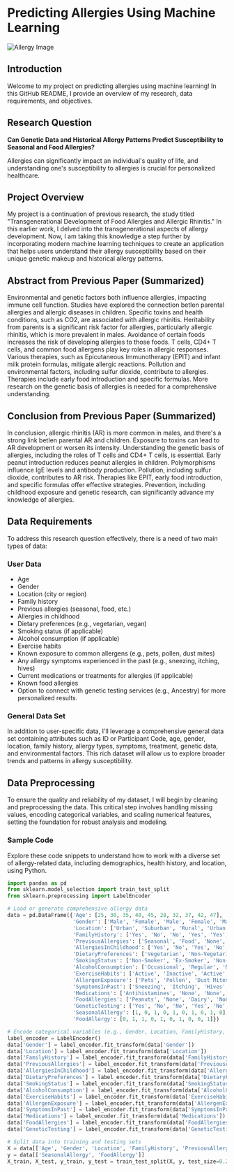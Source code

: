 # Predicting Allergies Using Machine Learning

![Allergy Image](https://images.squarespace-cdn.com/content/v1/5e1f4478da9c6e2b148e8715/1613584583949-3JX5RW08AIJC5QUPVMUL/dr-lubitz-artificial-intelligence-healthcare-medicine-future-machine-learning-asthma-doctor-new-york-NYC-allergy)

## Introduction

Welcome to my project on predicting allergies using machine learning! In this GitHub README, I provide an overview of my research, data requirements, and objectives.

## Research Question

**Can Genetic Data and Historical Allergy Patterns Predict Susceptibility to Seasonal and Food Allergies?**

Allergies can significantly impact an individual's quality of life, and understanding one's susceptibility to allergies is crucial for personalized healthcare.

## Project Overview

My project is a continuation of previous research,  the study titled "Transgenerational Development of Food Allergies and Allergic Rhinitis." In this earlier work, I delved into the transgenerational aspects of allergy development. Now, I am taking this knowledge a step further by incorporating modern machine learning techniques to create an application that helps users understand their allergy susceptibility based on their unique genetic makeup and historical allergy patterns.

## Abstract from Previous Paper (Summarized)

Environmental and genetic factors both influence allergies, impacting immune cell function. Studies have explored the connection betIen parental allergies and allergic diseases in children. Specific toxins and health conditions, such as CO2, are associated with allergic rhinitis. Heritability from parents is a significant risk factor for allergies, particularly allergic rhinitis, which is more prevalent in males. Avoidance of certain foods increases the risk of developing allergies to those foods. T cells, CD4+ T cells, and common food allergens play key roles in allergic responses. Various therapies, such as Epicutaneous Immunotherapy (EPIT) and infant milk protein formulas, mitigate allergic reactions. Pollution and environmental factors, including sulfur dioxide, contribute to allergies. Therapies include early food introduction and specific formulas. More research on the genetic basis of allergies is needed for a comprehensive understanding.

## Conclusion from Previous Paper (Summarized)

In conclusion, allergic rhinitis (AR) is more common in males, and there's a strong link betIen parental AR and children. Exposure to toxins can lead to AR development or worsen its intensity. Understanding the genetic basis of allergies, including the roles of T cells and CD4+ T cells, is essential. Early peanut introduction reduces peanut allergies in children. Polymorphisms influence IgE levels and antibody production. Pollution, including sulfur dioxide, contributes to AR risk. Therapies like EPIT, early food introduction, and specific formulas offer effective strategies. Prevention, including childhood exposure and genetic research, can significantly advance my knowledge of allergies.

## Data Requirements

To address this research question effectively, there is a need of two main types of data:

### User Data

- Age
- Gender
- Location (city or region)
- Family history
- Previous allergies (seasonal, food, etc.)
- Allergies in childhood
- Dietary preferences (e.g., vegetarian, vegan)
- Smoking status (if applicable)
- Alcohol consumption (if applicable)
- Exercise habits
- Known exposure to common allergens (e.g., pets, pollen, dust mites)
- Any allergy symptoms experienced in the past (e.g., sneezing, itching, hives)
- Current medications or treatments for allergies (if applicable)
- Known food allergies
- Option to connect with genetic testing services (e.g., Ancestry) for more personalized results.

### General Data Set

In addition to user-specific data, I'll leverage a comprehensive general data set containing attributes such as ID or Participant Code, age, gender, location, family history, allergy types, symptoms, treatment, genetic data, and environmental factors. This rich dataset will allow us to explore broader trends and patterns in allergy susceptibility.

## Data Preprocessing

To ensure the quality and reliability of my dataset, I will begin by cleaning and preprocessing the data. This critical step involves handling missing values, encoding categorical variables, and scaling numerical features, setting the foundation for robust analysis and modeling.


### Sample Code

Explore these code snippets to understand how to work with a diverse set of allergy-related data, including demographics, health history, and location, using Python.

```python
import pandas as pd
from sklearn.model_selection import train_test_split
from sklearn.preprocessing import LabelEncoder

# Load or generate comprehensive allergy data
data = pd.DataFrame({'Age': [25, 30, 35, 40, 45, 28, 32, 37, 42, 47],
                     'Gender': ['Male', 'Female', 'Male', 'Female', 'Male', 'Female', 'Male', 'Female', 'Male', 'Female'],
                     'Location': ['Urban', 'Suburban', 'Rural', 'Urban', 'Suburban', 'Rural', 'Urban', 'Suburban', 'Urban', 'Rural'],
                     'FamilyHistory': ['Yes', 'No', 'No', 'Yes', 'Yes', 'No', 'No', 'Yes', 'Yes', 'No'],
                     'PreviousAllergies': ['Seasonal', 'Food', 'None', 'Seasonal', 'None', 'Food', 'Seasonal', 'None', 'Seasonal', 'Food'],
                     'AllergiesInChildhood': ['Yes', 'No', 'Yes', 'No', 'Yes', 'No', 'Yes', 'No', 'Yes', 'No'],
                     'DietaryPreferences': ['Vegetarian', 'Non-Vegetarian', 'Vegan', 'Non-Vegetarian', 'Vegetarian', 'Vegan', 'Non-Vegetarian', 'Vegan', 'Vegetarian', 'Non-Vegetarian'],
                     'SmokingStatus': ['Non-Smoker', 'Ex-Smoker', 'Non-Smoker', 'Non-Smoker', 'Ex-Smoker', 'Non-Smoker', 'Non-Smoker', 'Non-Smoker', 'Ex-Smoker', 'Non-Smoker'],
                     'AlcoholConsumption': ['Occasional', 'Regular', 'None', 'Regular', 'Occasional', 'Regular', 'Regular', 'None', 'Occasional', 'Regular'],
                     'ExerciseHabits': ['Active', 'Inactive', 'Active', 'Inactive', 'Active', 'Active', 'Inactive', 'Active', 'Active', 'Inactive'],
                     'AllergenExposure': ['Pets', 'Pollen', 'Dust Mites', 'Pollen', 'Pets', 'Dust Mites', 'Dust Mites', 'Pets', 'Pollen', 'Pollen'],
                     'SymptomsInPast': ['Sneezing', 'Itching', 'Hives', 'Sneezing', 'Itching', 'Hives', 'Sneezing', 'Hives', 'Sneezing', 'Itching'],
                     'Medications': ['Antihistamines', 'None', 'None', 'Antihistamines', 'None', 'None', 'Antihistamines', 'None', 'Antihistamines', 'None'],
                     'FoodAllergies': ['Peanuts', 'None', 'Dairy', 'None', 'Eggs', 'None', 'Peanuts', 'None', 'None', 'Tree Nuts'],
                     'GeneticTesting': ['Yes', 'No', 'No', 'Yes', 'No', 'No', 'Yes', 'Yes', 'No', 'No'],
                     'SeasonalAllergy': [1, 0, 1, 0, 1, 0, 1, 0, 1, 0],
                     'FoodAllergy': [0, 1, 1, 0, 1, 0, 1, 0, 0, 1]})

# Encode categorical variables (e.g., Gender, Location, FamilyHistory, DietaryPreferences, SmokingStatus, ExerciseHabits, AllergenExposure, SymptomsInPast, Medications, FoodAllergies, GeneticTesting)
label_encoder = LabelEncoder()
data['Gender'] = label_encoder.fit_transform(data['Gender'])
data['Location'] = label_encoder.fit_transform(data['Location'])
data['FamilyHistory'] = label_encoder.fit_transform(data['FamilyHistory'])
data['PreviousAllergies'] = label_encoder.fit_transform(data['PreviousAllergies'])
data['AllergiesInChildhood'] = label_encoder.fit_transform(data['AllergiesInChildhood'])
data['DietaryPreferences'] = label_encoder.fit_transform(data['DietaryPreferences'])
data['SmokingStatus'] = label_encoder.fit_transform(data['SmokingStatus'])
data['AlcoholConsumption'] = label_encoder.fit_transform(data['AlcoholConsumption'])
data['ExerciseHabits'] = label_encoder.fit_transform(data['ExerciseHabits'])
data['AllergenExposure'] = label_encoder.fit_transform(data['AllergenExposure'])
data['SymptomsInPast'] = label_encoder.fit_transform(data['SymptomsInPast'])
data['Medications'] = label_encoder.fit_transform(data['Medications'])
data['FoodAllergies'] = label_encoder.fit_transform(data['FoodAllergies'])
data['GeneticTesting'] = label_encoder.fit_transform(data['GeneticTesting'])

# Split data into training and testing sets
X = data[['Age', 'Gender', 'Location', 'FamilyHistory', 'PreviousAllergies', 'AllergiesInChildhood', 'DietaryPreferences', 'SmokingStatus', 'AlcoholConsumption', 'ExerciseHabits', 'AllergenExposure', 'SymptomsInPast', 'Medications', 'FoodAllergies', 'GeneticTesting']]
y = data[['SeasonalAllergy', 'FoodAllergy']]
X_train, X_test, y_train, y_test = train_test_split(X, y, test_size=0.2, random_state=42)
